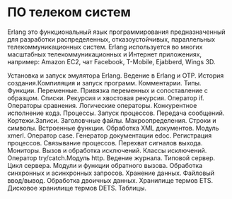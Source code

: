 # ПО телеком систем
Erlang это функциональный язык программирования предназначенный для разработки распределенных, отказоустойчивых, параллельных телекоммуникационных систем. Erlang используется во многих масштабных телекоммуникационных и Интернет приложениях, например: Amazon EC2, чат Facebook, T-Mobile, Ejabberd, Wings 3D.

Установка и запуск эмулятора Erlang. Ведение в Erlang и OTP. История создания.Компиляция и запуск программ. Комментарии. Типы. Функции. Переменные. Привязка переменных и сопоставление с образцом. Списки. Рекурсия и хвостовая рекурсия. Оператор if. Операторы сравнения. Логические операторы. Конкурентное исполнение кода. Процессы. Запуск процессов. Передача сообщений. Кортежи.Записи. Заголовчные файлы. Макроопределения. Строки и символы. Встроенные функции. Обработка XML документов. Модуль xmerl. Оператор case. Генератор документации edoc. Регистрация процессов. Связывание процессов. Перехват сигналов выхода. Мониторы. Вызов и обработка исключений. Классы исключений. Оператор try/catch.Модуль http. Ведение журнала. Типовой сервер. Цикл сервера. Модули и функции обратного вызова. Обработка синхронных и асинхронных запросов. Хранение данных. Файловый ввод/вывод. Обработка двоичных данных. Хранилище термов ETS. Дисковое хранилище термов DETS. Таблицы.
